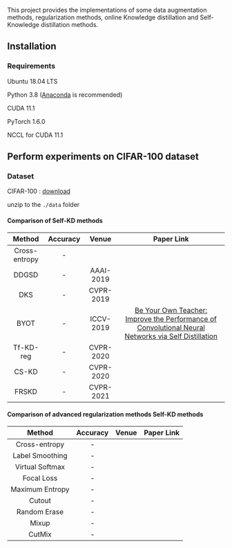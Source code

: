 This project provides the implementations of some data augmentation methods, regularization methods, online Knowledge distillation and Self-Knowledge distillation methods.

## Installation

### Requirements

Ubuntu 18.04 LTS

Python 3.8 ([Anaconda](https://www.anaconda.com/) is recommended)

CUDA 11.1

PyTorch 1.6.0

NCCL for CUDA 11.1

## Perform experiments on CIFAR-100 dataset
### Dataset
CIFAR-100 : [download](http://www.cs.toronto.edu/~kriz/cifar-100-python.tar.gz)

unzip to the `./data` folder

#### Comparison of Self-KD methods
| Method | Accuracy | Venue |Paper Link |
|:---------------:|:-----------------:|:-----------------:|:-----------------:|
| Cross-entropy | - |  | 
| DDGSD | - | AAAI-2019 |  | 
| DKS | - | CVPR-2019 |  |
| BYOT | - | ICCV-2019 | [Be Your Own Teacher: Improve the Performance of Convolutional Neural Networks via Self Distillation](https://openaccess.thecvf.com/content_ICCV_2019/papers/Zhang_Be_Your_Own_Teacher_Improve_the_Performance_of_Convolutional_Neural_ICCV_2019_paper.pdf) |
| Tf-KD-reg |- | CVPR-2020 |  | 
| CS-KD | - | CVPR-2020 | 
|  FRSKD | - | CVPR-2021 |


#### Comparison of advanced regularization methods Self-KD methods

| Method | Accuracy | Venue |Paper Link |
|:---------------:|:-----------------:|:-----------------:|:-----------------:|
| Cross-entropy | - |  | 
| Label Smoothing | - |  | 
| Virtual Softmax | - |  | 
| Focal Loss | - |  | 
| Maximum Entropy | - |  | 
| Cutout | - |  |
| Random Erase | - |  |
| Mixup | - |  |
| CutMix | - |  |

